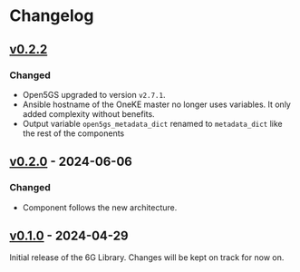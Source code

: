 # Changelog

## [v0.2.2]
### Changed
- Open5GS upgraded to version `v2.7.1`.
- Ansible hostname of the OneKE master no longer uses variables. It only added complexity without benefits.
- Output variable `open5gs_metadata_dict` renamed to `metadata_dict` like the rest of the components

## [v0.2.0] - 2024-06-06
### Changed
- Component follows the new architecture.

## [v0.1.0] - 2024-04-29
Initial release of the 6G Library. Changes will be kept on track for now on.


<!-- Change latest version value at every release -->
[v0.2.2]: https://github.com/6G-SANDBOX/6G-Library/compare/v0.2.1...v0.2.2
[v0.2.0]: https://github.com/6G-SANDBOX/6G-Library/compare/v0.1.0...v0.2.0
[v0.1.0]: https://github.com/6G-SANDBOX/6G-Library/releases/tag/v0.1.0



<!-- FIELDS PER VERSION -->
<!--
### Added

- New features

### Changed

- Changes in existing functionality

### Deprecated

- Soon-to-be removed features

### Removed

- Removed features

### Fixed

- Bug fixes

### Security

- Vulnerability warnings
-->